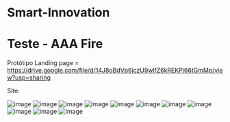 # Smart-Innovation

# Teste - AAA Fire 

Protótipo Landing page = https://drive.google.com/file/d/14J8oBdVp6jczU9wlfZ6kREKPj66tGmMp/view?usp=sharing

Site:

![image](https://user-images.githubusercontent.com/89862269/146374500-9bae14e2-ca5e-4a6c-9f7c-4d5ef32285f2.png)
![image](https://user-images.githubusercontent.com/89862269/146374674-53a011e2-f699-466e-9b28-df68416ba4a4.png)
![image](https://user-images.githubusercontent.com/89862269/146374737-3f6dce81-4267-43c4-aac2-4d8c1b57c925.png)
![image](https://user-images.githubusercontent.com/89862269/146374798-fc94bf5e-7f18-4f2a-b82f-a30f6f1302a7.png)
![image](https://user-images.githubusercontent.com/89862269/146374844-309f0f68-f04d-4813-ade8-72f83f5528c6.png)
![image](https://user-images.githubusercontent.com/89862269/146374977-4d1ed793-0be7-4fd4-bd28-f10a65109035.png)
![image](https://user-images.githubusercontent.com/89862269/146375006-e9efcbc8-7468-4efa-a968-fcd0e4177ba7.png)
![image](https://user-images.githubusercontent.com/89862269/146375101-6e92a634-5789-4103-a3ec-8cbed5d222b3.png)
![image](https://user-images.githubusercontent.com/89862269/146375143-d4e5fd99-60e4-4812-a696-7677c1de69d6.png)
![image](https://user-images.githubusercontent.com/89862269/146375184-11179de8-2b1d-4370-b4b9-5aa5eb740554.png)
![image](https://user-images.githubusercontent.com/89862269/146375211-9d7b3f31-9367-42b9-8fce-c797cfcfce3d.png)

